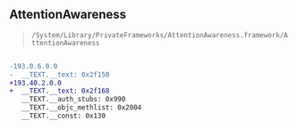## AttentionAwareness

> `/System/Library/PrivateFrameworks/AttentionAwareness.framework/AttentionAwareness`

```diff

-193.0.6.0.0
-  __TEXT.__text: 0x2f150
+193.40.2.0.0
+  __TEXT.__text: 0x2f168
   __TEXT.__auth_stubs: 0x990
   __TEXT.__objc_methlist: 0x2004
   __TEXT.__const: 0x130

```
